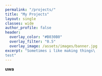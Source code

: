```yaml
---
permalink: "/projects/"
title: "My Projects"
layout: single
classes: wide
author_profile: false
header:
  overlay_color: "#B030B0"
  overlay_filter: "0.5"
  overlay_image: /assets/images/banner.jpg
excerpt: "Sometimes i like making things\ 
test"
---
```


**uwa**
